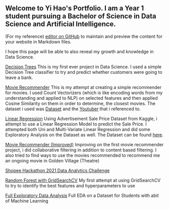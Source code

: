 ## Welcome to Yi Hao's Portfolio. I am a Year 1 student pursuing a Bachelor of Science in Data Science and Artificial Intelligence.

(For my reference) [editor on GitHub](https://github.com/STrikeNone/Data-Science-/edit/gh-pages/index.md) to maintain and preview the content for your website in Markdown files. 

I hope this page will be able to also reveal my growth and knowledge in Data Science.

[Decision Trees](https://github.com/STrikeNone/Data-Science-/blob/main/Mini%20Project.ipynb) This is my first ever project in Data Science. I used a simple Decision Tree classifier to try and predict whether customers were going to leave a bank. 

[Movie Recommender](https://github.com/STrikeNone/Data-Science-/blob/main/Movie_Recommender.ipynb) This is my attempt at creating a simple recommender for movies. I used Count Vectorizers (which is like encoding words from my understanding and applied to NLP) on selected features and then applied Cosine Similarity on them in order to determine, the closest movies. The dataset i used was [Dataset](https://github.com/STrikeNone/Data-Science-/blob/main/IMDB%20Movies.csv) and the [Youtuber](https://www.youtube.com/watch?v=ueKXSupHz6Q&ab_channel=ComputerScience) that i referenced to.

[Linear Regression](https://github.com/STrikeNone/DSAI/blob/main/Special%20Challenge%201.ipynb) Using Advertisement Sale Price Dataset from Kaggle, i attempt to use a Linear Regression Model to predict the Sale Price. I attempted both Uni and Multi-Variate Linear Regression and did some Exploratory Analysis on the Dataset as well. The Dataset can be found [here](https://www.kaggle.com/ashydv/advertising-dataset).

[Movie Recommender (Improved)](https://github.com/STrikeNone/DSAI/blob/Surprise-Movie/Surprise%20Movie.ipynb) Improving on the first movie recommender project, i did collaborative filtering in addition to content based filtering. I also tried to find ways to use the movies recommended to recommend me an ongoing movie in Golden Village (Theatre)

[Shopee Hackathon 2021 Data Analytics Challenge](https://github.com/STrikeNone/DSAI/blob/main/Shoppee%20%23%201%20Data%20Analytics.ipynb) 

[Random Forest with GridSearchCV](https://github.com/STrikeNone/DSAI/blob/main/DecisionTree%20Challenge.ipynb) My first attempt at using GridSearchCV to try to identify the best features and hyperparameters to use

[Full Exploratory Data Analysis](https://github.com/STrikeNone/DSAI/blob/main/EDA_Assignment.ipynb) Full EDA on a Dataset for Students with abit of Machine Learning
